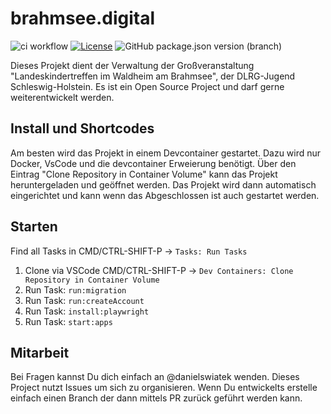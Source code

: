 # brahmsee.digital

![ci workflow](https://github.com/codeanker/brahmsee.digital/actions/workflows/ci.yml/badge.svg)
[![License](https://img.shields.io/badge/License-Apache_2.0-blue.svg)](https://opensource.org/licenses/Apache-2.0)
![GitHub package.json version (branch)](https://img.shields.io/github/package-json/v/codeanker/brahmsee.digital/development)

Dieses Projekt dient der Verwaltung der Großveranstaltung "Landeskindertreffen im Waldheim am Brahmsee", der DLRG-Jugend Schleswig-Holstein. Es ist ein Open Source Project und darf gerne weiterentwickelt werden.

## Install und Shortcodes

Am besten wird das Projekt in einem Devcontainer gestartet. Dazu wird nur Docker, VsCode und die devcontainer Erweierung benötigt.
Über den Eintrag "Clone Repository in Container Volume" kann das Projekt heruntergeladen und geöffnet werden.
Das Projekt wird dann automatisch eingerichtet und kann wenn das Abgeschlossen ist auch gestartet werden.

## Starten

Find all Tasks in CMD/CTRL-SHIFT-P -> `Tasks: Run Tasks`

1. Clone via VSCode CMD/CTRL-SHIFT-P -> `Dev Containers: Clone Repository in Container Volume`
2. Run Task: `run:migration`
3. Run Task: `run:createAccount`
4. Run Task: `install:playwright`
5. Run Task: `start:apps`

## Mitarbeit

Bei Fragen kannst Du dich einfach an @danielswiatek wenden. Dieses Project nutzt Issues um sich zu organisieren. Wenn Du entwickelts erstelle einfach einen Branch der dann mittels PR zurück geführt werden kann.
